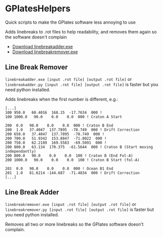 # GPlatesHelpers
Quick scripts to make the GPlates software less annoying to use

Adds linebreaks to .rot files to help readability, and removes them again so the software doesn't complain

- [Download linebreakadder.exe](https://github.com/jwansek/GPlatesHelpers/releases/download/default/linebreakadder.exe)
- [Download linebreakremover.exe](https://github.com/jwansek/GPlatesHelpers/releases/download/default/linebreakremover.exe)

## Line Break Remover

`linebreakadder.exe [input .rot file] [output .rot file]` or `linebreakadder.py [input .rot file] [output .rot file]` is faster but you need python installed.

Adds linebreaks when the first number is different, e.g.:

```
[...]
100 950.0   60.4016  168.15  -17.7634  000 !
100 1000.0   90.0    0.0    0.0  000 ! Craton A Start

200  0.0   90.0    0.0    0.0  000 ! Craton B End
200  1.0   37.4047  137.7895  -78.749  000 ! Drift Correction
200 650.0   37.4047  137.7895  -78.749  000 !
200 700.0   51.9342  153.8847  -71.8022  000 !
200 750.0   62.2189  169.5583  -69.5091  000 !
200 800.0   63.134  170.375  -61.5644  000 ! Craton B (Start moving independantly)
200 800.0   90.0    0.0    0.0  100 ! Craton B (End Fol-A)
200 1000.0   90.0    0.0    0.0  100 ! Craton B Start (fol-A)

201  0.0   90.0    0.0    0.0  000 ! Ocean B1 End
201  1.0   81.6214 -144.687  -71.4834  000 ! Drift Correction
[...]
```

## Line Break Adder

`linebreakremover.exe [input .rot file] [output .rot file]` or `linebreakremover.py [input .rot file] [output .rot file]` is faster but you need python installed.

Removes all two or more linebreaks so the GPlates software doesn't complain.